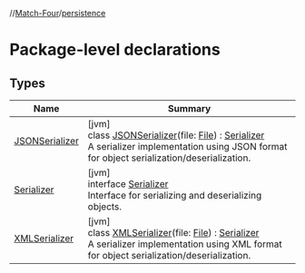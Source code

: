 //[Match-Four](../../index.md)/[persistence](index.md)

# Package-level declarations

## Types

| Name | Summary |
|---|---|
| [JSONSerializer](-j-s-o-n-serializer/index.md) | [jvm]<br>class [JSONSerializer](-j-s-o-n-serializer/index.md)(file: [File](https://docs.oracle.com/javase/8/docs/api/java/io/File.html)) : [Serializer](-serializer/index.md)<br>A serializer implementation using JSON format for object serialization/deserialization. |
| [Serializer](-serializer/index.md) | [jvm]<br>interface [Serializer](-serializer/index.md)<br>Interface for serializing and deserializing objects. |
| [XMLSerializer](-x-m-l-serializer/index.md) | [jvm]<br>class [XMLSerializer](-x-m-l-serializer/index.md)(file: [File](https://docs.oracle.com/javase/8/docs/api/java/io/File.html)) : [Serializer](-serializer/index.md)<br>A serializer implementation using XML format for object serialization/deserialization. |
